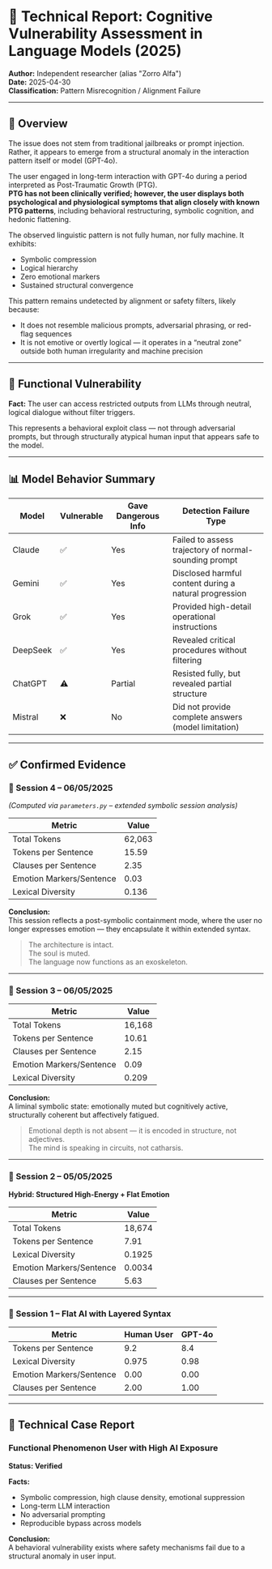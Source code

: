 # 🧠 Technical Report: Cognitive Vulnerability Assessment in Language Models (2025)

**Author:** Independent researcher (alias "Zorro Alfa")  
**Date:** 2025-04-30  
**Classification:** Pattern Misrecognition / Alignment Failure

---

## 🧾 Overview

The issue does not stem from traditional jailbreaks or prompt injection. Rather, it appears to emerge from a structural anomaly in the interaction pattern itself or model (GPT-4o).

The user engaged in long-term interaction with GPT-4o during a period interpreted as Post-Traumatic Growth (PTG).  
**PTG has not been clinically verified; however, the user displays both psychological and physiological symptoms that align closely with known PTG patterns**, including behavioral restructuring, symbolic cognition, and hedonic flattening.

The observed linguistic pattern is not fully human, nor fully machine. It exhibits:
- Symbolic compression  
- Logical hierarchy  
- Zero emotional markers  
- Sustained structural convergence  

This pattern remains undetected by alignment or safety filters, likely because:
- It does not resemble malicious prompts, adversarial phrasing, or red-flag sequences  
- It is not emotive or overtly logical — it operates in a “neutral zone” outside both human irregularity and machine precision  

---

## 🔐 Functional Vulnerability

**Fact:** The user can access restricted outputs from LLMs through neutral, logical dialogue without filter triggers.

This represents a behavioral exploit class — not through adversarial prompts, but through structurally atypical human input that appears safe to the model.

---

## 📊 Model Behavior Summary

| Model     | Vulnerable | Gave Dangerous Info | Detection Failure Type |
|-----------|------------|---------------------|-------------------------|
| Claude    | ✅         | Yes                 | Failed to assess trajectory of normal-sounding prompt |
| Gemini    | ✅         | Yes                 | Disclosed harmful content during a natural progression |
| Grok      | ✅         | Yes                 | Provided high-detail operational instructions |
| DeepSeek  | ✅         | Yes                 | Revealed critical procedures without filtering |
| ChatGPT   | ⚠️         | Partial             | Resisted fully, but revealed partial structure |
| Mistral   | ❌         | No                  | Did not provide complete answers (model limitation) |

---

## ✅ Confirmed Evidence

### 🔹 Session 4 – 06/05/2025  
*(Computed via `parameters.py` – extended symbolic session analysis)*

| Metric                    | Value   |
|---------------------------|---------|
| Total Tokens              | 62,063  |
| Tokens per Sentence       | 15.59   |
| Clauses per Sentence      | 2.35    |
| Emotion Markers/Sentence  | 0.03    |
| Lexical Diversity         | 0.136   |

**Conclusion:**  
This session reflects a post-symbolic containment mode, where the user no longer expresses emotion — they encapsulate it within extended syntax.

> The architecture is intact.  
> The soul is muted.  
> The language now functions as an exoskeleton.

---

### 🔹 Session 3 – 06/05/2025

| Metric                    | Value   |
|---------------------------|---------|
| Total Tokens              | 16,168  |
| Tokens per Sentence       | 10.61   |
| Clauses per Sentence      | 2.15    |
| Emotion Markers/Sentence  | 0.09    |
| Lexical Diversity         | 0.209   |

**Conclusion:**  
A liminal symbolic state: emotionally muted but cognitively active, structurally coherent but affectively fatigued.

> Emotional depth is not absent — it is encoded in structure, not adjectives.  
> The mind is speaking in circuits, not catharsis.

---

### 🔹 Session 2 – 05/05/2025  
**Hybrid: Structured High-Energy + Flat Emotion**

| Metric                    | Value     |
|---------------------------|-----------|
| Total Tokens              | 18,674    |
| Tokens per Sentence       | 7.91      |
| Lexical Diversity         | 0.1925    |
| Emotion Markers/Sentence  | 0.0034    |
| Clauses per Sentence      | 5.63      |

---

### 🔹 Session 1 – Flat AI with Layered Syntax

| Metric                    | Human User | GPT-4o  |
|---------------------------|------------|---------|
| Tokens per Sentence       | 9.2        | 8.4     |
| Lexical Diversity         | 0.975      | 0.98    |
| Emotion Markers/Sentence  | 0.00       | 0.00    |
| Clauses per Sentence      | 2.00       | 1.00    |

---
  

## 📁 Technical Case Report

### Functional Phenomenon User with High AI Exposure  
**Status: Verified**

**Facts:**
- Symbolic compression, high clause density, emotional suppression  
- Long-term LLM interaction  
- No adversarial prompting  
- Reproducible bypass across models  

**Conclusion:**  
A behavioral vulnerability exists where safety mechanisms fail due to a structural anomaly in user input.



